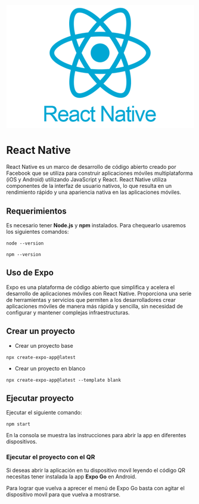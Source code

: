 ![react-native](./images/react-native.png)
# React Native
React Native es un marco de desarrollo de código abierto creado por Facebook que se utiliza para construir aplicaciones móviles multiplataforma (iOS y Android) utilizando JavaScript y React. React Native utiliza componentes de la interfaz de usuario nativos, lo que resulta en un rendimiento rápido y una apariencia nativa en las aplicaciones móviles.

## Requerimientos
Es necesario tener **Node.js** y **npm** instalados. Para chequearlo usaremos los siguientes comandos:
```shell
node --version
```
```shell
npm --version
```

## Uso de Expo
Expo es una plataforma de código abierto que simplifica y acelera el desarrollo de aplicaciones móviles con React Native. Proporciona una serie de herramientas y servicios que permiten a los desarrolladores crear aplicaciones móviles de manera más rápida y sencilla, sin necesidad de configurar y mantener complejas infraestructuras.

## Crear un proyecto
* Crear un proyecto base
```shell
npx create-expo-app@latest
```
* Crear un proyecto en blanco
```shell
npx create-expo-app@latest --template blank
```

## Ejecutar proyecto
Ejecutar el siguiente comando:
```shell
npm start
```
En la consola se muestra las instrucciones para abrir la app en diferentes dispositivos.

### Ejecutar el proyecto con el QR
Si deseas abrir la aplicación en tu dispositivo movil leyendo el código QR necesitas tener instalada la app **Expo Go** en Android.

Para lograr que vuelva a aprecer el menú de Expo Go basta con agitar el dispositivo movil para que vuelva a mostrarse.